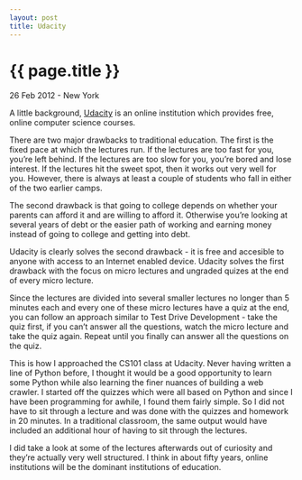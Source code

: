 ```yaml
---
layout: post
title: Udacity 
---
```


{{ page.title }}
================

<p class="meta">26 Feb 2012 - New York     </p>

A little background, [Udacity](http://www.udacity.com) is an online institution which provides free, online computer science courses. 

There are two major drawbacks to traditional education. The first is the fixed pace at which the lectures run. If the lectures are too fast for you, you’re left behind. If the lectures are too slow for you, you’re bored and lose interest. If the lectures hit the sweet spot, then it works out very well for you. However, there is always at least a couple of students who fall in either of the two earlier camps.

The second drawback is that going to college depends on whether your parents can afford it and are willing to afford it. Otherwise you’re looking at several years of debt or the easier path of working and earning money instead of going to college and getting into debt.

Udacity is clearly solves the second drawback - it is free and accesible to anyone with access to an Internet enabled device. Udacity solves the first drawback with the focus on micro lectures and ungraded quizes at the end of every micro lecture.

Since the lectures are divided into several smaller lectures no longer than 5 minutes each and every one of these micro lectures have a quiz at the end, you can follow an approach similar to Test Drive Development - take the quiz first, if you can’t answer all the questions, watch the micro lecture and take the quiz again. Repeat until you finally can answer all the questions on the quiz.

This is how I approached the CS101 class at Udacity. Never having written a line of Python before, I thought it would be a good opportunity to learn some Python while also learning the finer nuances of building a web crawler. I started off the quizzes which were all based on Python and since I have been programming for awhile, I found them fairly simple. So I did not have to sit through a lecture and was done with the quizzes and homework in 20 minutes. In a traditional classroom, the same output would have included an additional hour of having to sit through the lectures.

I did take a look at some of the lectures afterwards out of curiosity and they’re actually very well structured. I think in about fifty years, online institutions will be the dominant institutions of education. 
